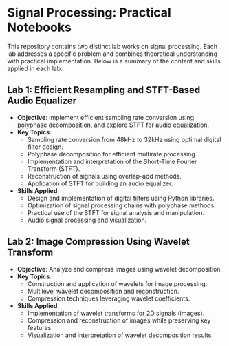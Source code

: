 # Signal Processing: Practical Notebooks

This repository contains two distinct lab works on signal processing. Each lab addresses a specific problem and combines theoretical understanding with practical implementation. Below is a summary of the content and skills applied in each lab.

## Lab 1: Efficient Resampling and STFT-Based Audio Equalizer
- **Objective**: Implement efficient sampling rate conversion using polyphase decomposition, and explore STFT for audio equalization.
- **Key Topics**:
  - Sampling rate conversion from 48kHz to 32kHz using optimal digital filter design.
  - Polyphase decomposition for efficient multirate processing.
  - Implementation and interpretation of the Short-Time Fourier Transform (STFT).
  - Reconstruction of signals using overlap-add methods.
  - Application of STFT for building an audio equalizer.
- **Skills Applied**:
  - Design and implementation of digital filters using Python libraries.
  - Optimization of signal processing chains with polyphase methods.
  - Practical use of the STFT for signal analysis and manipulation.
  - Audio signal processing and visualization.

## Lab 2: Image Compression Using Wavelet Transform
- **Objective**: Analyze and compress images using wavelet decomposition.
- **Key Topics**:
  - Construction and application of wavelets for image processing.
  - Multilevel wavelet decomposition and reconstruction.
  - Compression techniques leveraging wavelet coefficients.
- **Skills Applied**:
  - Implementation of wavelet transforms for 2D signals (images).
  - Compression and reconstruction of images while preserving key features.
  - Visualization and interpretation of wavelet decomposition results.
